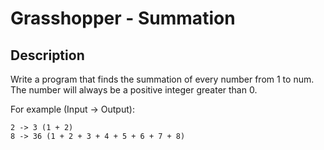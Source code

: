 # Grasshopper - Summation
## Description
Write a program that finds the summation of every number from 1 to num. The number will always be a positive integer greater than 0.

For example (Input -> Output):
```
2 -> 3 (1 + 2)
8 -> 36 (1 + 2 + 3 + 4 + 5 + 6 + 7 + 8)
```